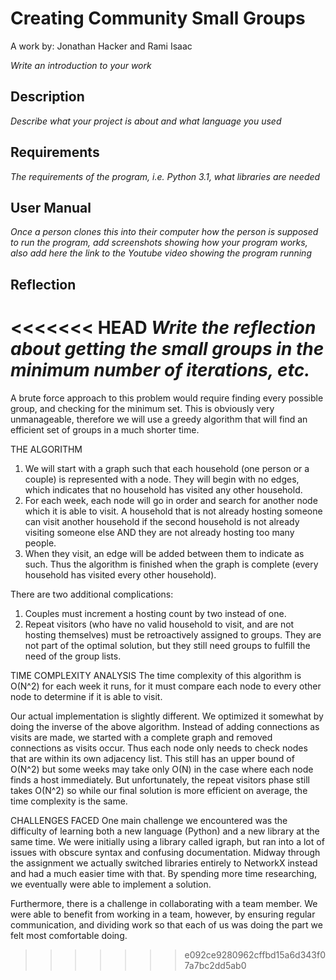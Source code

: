 # Creating Community Small Groups
A work by: Jonathan Hacker and Rami Isaac

*Write an introduction to your work*

## Description
*Describe what your project is about and what language you used*

## Requirements
*The requirements of the program, i.e. Python 3.1, what libraries are needed*

## User Manual
*Once a person clones this into their computer how the person is supposed to run the program, add screenshots showing how your program works, also add here the link to the Youtube video showing the program running*

## Reflection
<<<<<<< HEAD
*Write the reflection about getting the small groups in the minimum number of iterations, etc.*
=======
A brute force approach to this problem would require finding every possible group, and checking for the minimum set. This is obviously very unmanageable, therefore we will use a greedy algorithm that will find an efficient set of groups in a much shorter time.

THE ALGORITHM
1. We will start with a graph such that each household (one person or a couple) is represented with a node. They will begin with no edges, which indicates that no household has visited any other household.
2. For each week, each node will go in order and search for another node which it is able to visit. A household that is not already hosting someone can visit another household if the second household is not already visiting someone else AND they are not already hosting too many people.
3. When they visit, an edge will be added between them to indicate as such. Thus the algorithm is finished when the graph is complete (every household has visited every other household).

There are two additional complications:
1. Couples must increment a hosting count by two instead of one.
2. Repeat visitors (who have no valid household to visit, and are not hosting themselves) must be retroactively assigned to groups. They are not part of the optimal solution, but they still need groups to fulfill the need of the group lists.

TIME COMPLEXITY ANALYSIS
The time complexity of this algorithm is O(N^2) for each week it runs, for it must compare each node to every other node to determine if it is able to visit.

Our actual implementation is slightly different. We optimized it somewhat by doing the inverse of the above algorithm. Instead of adding connections as visits are made, we started with a complete graph and removed connections as visits occur. Thus each node only needs to check nodes that are within its own adjacency list. This still has an upper bound of O(N^2) but some weeks may take only O(N) in the case where each node finds a host immediately. But unfortunately, the repeat visitors phase still takes O(N^2) so while our final solution is more efficient on average, the time complexity is the same.

CHALLENGES FACED
One main challenge we encountered was the difficulty of learning both a new language (Python) and a new library at the same time. We were initially using a library called igraph, but ran into a lot of issues with obscure syntax and confusing documentation. Midway through the assignment we actually switched libraries entirely to NetworkX instead and had a much easier time with that. By spending more time researching, we eventually were able to implement a solution.

Furthermore, there is a challenge in collaborating with a team member. We were able to benefit from working in a team, however, by ensuring regular communication, and dividing work so that each of us was doing the part we felt most comfortable doing.
>>>>>>> e092ce9280962cffbd15a6d343f07a7bc2dd5ab0
